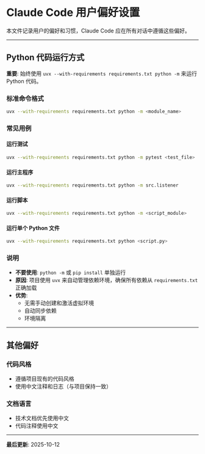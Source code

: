 # Claude Code 用户偏好设置

本文件记录用户的偏好和习惯，Claude Code 应在所有对话中遵循这些偏好。

---

## Python 代码运行方式

**重要**: 始终使用 `uvx --with-requirements requirements.txt python -m` 来运行 Python 代码。

### 标准命令格式

```bash
uvx --with-requirements requirements.txt python -m <module_name>
```

### 常见用例

#### 运行测试
```bash
uvx --with-requirements requirements.txt python -m pytest <test_file>
```

#### 运行主程序
```bash
uvx --with-requirements requirements.txt python -m src.listener
```

#### 运行脚本
```bash
uvx --with-requirements requirements.txt python -m <script_module>
```

#### 运行单个 Python 文件
```bash
uvx --with-requirements requirements.txt python <script.py>
```

### 说明

- **不要使用**: `python -m` 或 `pip install` 单独运行
- **原因**: 项目使用 `uvx` 来自动管理依赖环境，确保所有依赖从 `requirements.txt` 正确加载
- **优势**:
  - 无需手动创建和激活虚拟环境
  - 自动同步依赖
  - 环境隔离

---

## 其他偏好

### 代码风格
- 遵循项目现有的代码风格
- 使用中文注释和日志（与项目保持一致）

### 文档语言
- 技术文档优先使用中文
- 代码注释使用中文

---

**最后更新**: 2025-10-12
